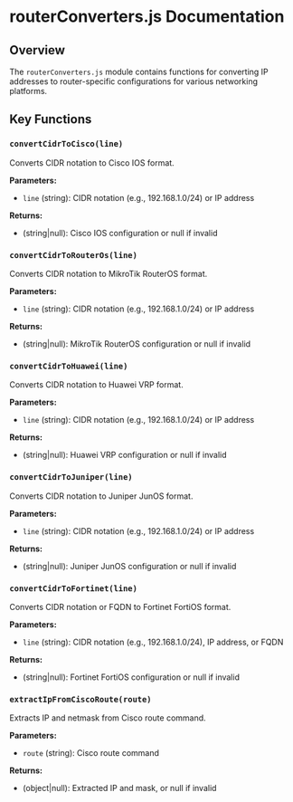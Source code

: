 # routerConverters.js Documentation

## Overview

The `routerConverters.js` module contains functions for converting IP addresses to router-specific configurations for various networking platforms.

## Key Functions

### `convertCidrToCisco(line)`
Converts CIDR notation to Cisco IOS format.

**Parameters:**
- `line` (string): CIDR notation (e.g., 192.168.1.0/24) or IP address

**Returns:**
- (string|null): Cisco IOS configuration or null if invalid

### `convertCidrToRouterOs(line)`
Converts CIDR notation to MikroTik RouterOS format.

**Parameters:**
- `line` (string): CIDR notation (e.g., 192.168.1.0/24) or IP address

**Returns:**
- (string|null): MikroTik RouterOS configuration or null if invalid

### `convertCidrToHuawei(line)`
Converts CIDR notation to Huawei VRP format.

**Parameters:**
- `line` (string): CIDR notation (e.g., 192.168.1.0/24) or IP address

**Returns:**
- (string|null): Huawei VRP configuration or null if invalid

### `convertCidrToJuniper(line)`
Converts CIDR notation to Juniper JunOS format.

**Parameters:**
- `line` (string): CIDR notation (e.g., 192.168.1.0/24) or IP address

**Returns:**
- (string|null): Juniper JunOS configuration or null if invalid

### `convertCidrToFortinet(line)`
Converts CIDR notation or FQDN to Fortinet FortiOS format.

**Parameters:**
- `line` (string): CIDR notation (e.g., 192.168.1.0/24), IP address, or FQDN

**Returns:**
- (string|null): Fortinet FortiOS configuration or null if invalid

### `extractIpFromCiscoRoute(route)`
Extracts IP and netmask from Cisco route command.

**Parameters:**
- `route` (string): Cisco route command

**Returns:**
- (object|null): Extracted IP and mask, or null if invalid